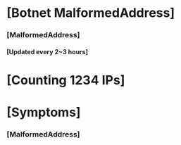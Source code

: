 # [Botnet MalformedAddress]
### [MalformedAddress]
#### [Updated every 2~3 hours]

# [Counting 1234 IPs]

# [Symptoms] 
###   [MalformedAddress]
